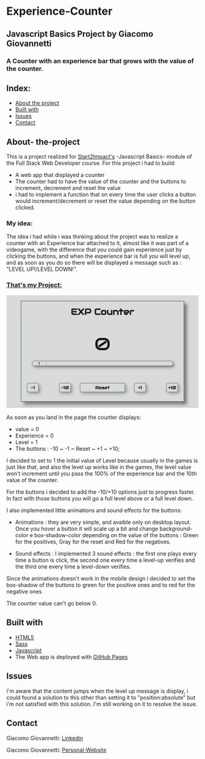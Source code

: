 
# Experience-Counter
## Javascript Basics Project by Giacomo Giovannetti
### A Counter with an experience bar that grows with the value of the counter. 

## Index: 
* [About the project](#about-the-project)
* [Built with](#Built-with)
* [Issues](#issues)
* [Contact](#contact)

## About- the-project

This is a project realized for [Start2Impact's](https://www.start2impact.it/) -Javascript Basics- module of the Full Stack Web Developer course. For this project i had to build: 
* A web app that displayed a counter 
* The counter had to have the value of the counter and the buttons to increment, decrement and reset the value
* i had to implement a function that on every time the user clicks a button would increment/decrement or reset the value depending on the button clicked. 

### My idea: 
The idea i had while i was thinking about the project was to realize a counter with an Experience bar attached to it, almost like it was part of a videogame, with the difference that you could gain experience just by clicking the buttons, and when the experience bar is full you will level up, and as soon as you do so there will be displayed a message such as : "LEVEL UP!/LEVEL DOWN!". 

### [That's my Project: ](https://giacomogiovannetti.github.io/JavaScript-Basics-di-Giacomo-Giovannetti/)
![Screenshot of the exp counter page](/assets/img/counter.jpg)

As soon as you land in the page the counter displays: 
 * value = 0 
 * Experience = 0 
 * Level = 1
 * The buttons : -10 ~ -1 ~ Reset ~ +1 ~ +10;

 I decided to set to 1 the initial value of Level because usually in the games is just like that, and also the level up works like in the games, the level value won't increment until you pass the 100% of the experience bar and the 10th value of the counter. 

 For the buttons i decided to add the -10/+10 options just to progress faster. In fact with those buttons you will go a full level above or a full level down. 

 I also implemented little animations and sound effects for the buttons: 
 * Animations : they are very simple, and avaible only on desktop layout. Once you hover a button it will scale up a bit and change background-color e box-shadow-color depending on the value of the buttons : Green for the positives, Gray for the reset and Red for the negatives.

 * Sound effects : I implemented 3 sound effects : the first one plays every time a button is click, the second one every time a level-up verifies and the third one every time a level-down verifies.

Since the animations doesn't work in the mobile design i decided to set the box-shadow of the buttons to green for the positive ones and to red for the negative ones

The counter value can't go below 0. 

## Built with
* [HTML5](https://developer.mozilla.org/en-US/docs/Web/HTML)
* [Sass](https://sass-lang.com/documentation/)
* [Javascript](https://developer.mozilla.org/en-US/docs/Web/JavaScript)
* The Web app is deployed with [GitHub Pages](https://pages.github.com/)

## Issues

I'm aware that the content jumps when the level up message is display, i could found a solution to this other than setting it to "position:absolute" but i'm not satisfied with this solution. I'm still working on it to resolve the issue.
## Contact

Giacomo Giovannetti: [Linkedin](https://www.linkedin.com/in/giacomogiovannetti/)

Giacomo Giovannetti: [Personal-Website](https://giacomogiovannetti.github.io/)
